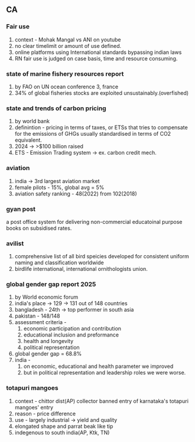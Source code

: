 ## CA
### Fair use
1. context - Mohak Mangal vs ANI on youtube
2. no clear timelimit or amount of use defined.
3. online platforms using International standards bypassing indian laws
4. RN fair use is judged on case basis, time and resource consuming.

### state of marine fishery resources report
1. by FAO on UN ocean conference 3, france
2. 34% of global fisheries stocks are exploited unsustainably.(overfished)
### state and trends of carbon pricing
1. by world bank
2. definintion - pricing in terms of taxes, or ETSs that tries to compensate for the emissions of GHGs usually standardised in terms of CO2 equivalent.
3. 2024 -> >$100 billion raised
4. ETS - Emission  Trading system -> ex. carbon credit mech.
### aviation
1. india -> 3rd largest aviation market
2. female pilots - 15%, global avg = 5%
3. aviation safety ranking - 48(2022) from 102(2018)
### gyan post
a post office system for delivering non-commercial educatoinal purpose books on subsidised rates.

### avilist
1. comprehensive list of all bird speicies developed for consistent uniform naming and classification worldwide
2. birdlife international, international ornithologists union.

### global gender gap report 2025
1. by World economic forum
2. india's place -> 129 -> 131 out of 148 countries
3. bangladesh - 24th -> top performer in south asia
4. pakistan - 148/148
5. assessment criteria - 
	1. economic participation and contribution
	2. educational inclusion and preformance
	3. health and longevity
	4. political representation
6. global gender gap = 68.8%
7. india - 
	1. on economic, educational and health parameter we improved
	2. but in political representation and leadership roles we were worse.
### totapuri mangoes
1. context - chittor dist(AP) collector banned entry of karnataka's totapuri mangoes' entry
2. reason - price difference
3. use - largely industrial -> yield and quality
4. elongated shape and parrat beak like tip
5. indegenous to south india(AP, Ktk, TN)